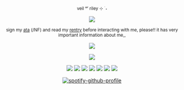 <div align="center">

<sub> veil ᵒʳ riley ⊹ ࣪ ˖

<div align="center">
  
![](https://komarev.com/ghpvc/?username=liittle-puppy&color=ff63a2&label=starlings)           
<div align="center">

<sub> sign my [ata](https://barkybby.atabook.org/) (/NF) and read my [rentry](https://rentry.co/0130lostpup) before interacting with me, please!! it has very important information about me,,

<div align="center">

![](https://files.catbox.moe/2z317q.webp)

![](https://files.catbox.moe/goehu3.webp)

![](https://files.catbox.moe/t3tu8q.webp) ![](https://files.catbox.moe/8373si.webp) ![](https://files.catbox.moe/nspg5n.webp) ![](https://files.catbox.moe/vpfl2s.webp) ![](https://files.catbox.moe/rleyva.png) ![](https://files.catbox.moe/j14se6.gif)
![](https://files.catbox.moe/46nr3y.png)

<div align="center">

[![spotify-github-profile](https://spotify-github-profile.kittinanx.com/api/view?uid=4pzyy4lk1j1oz6pdawgau0yaw&cover_image=true&theme=natemoo-re&show_offline=false&background_color=4d0000&interchange=false&bar_color=780000&bar_color_cover=true)](https://github.com/kittinan/spotify-github-profile)
